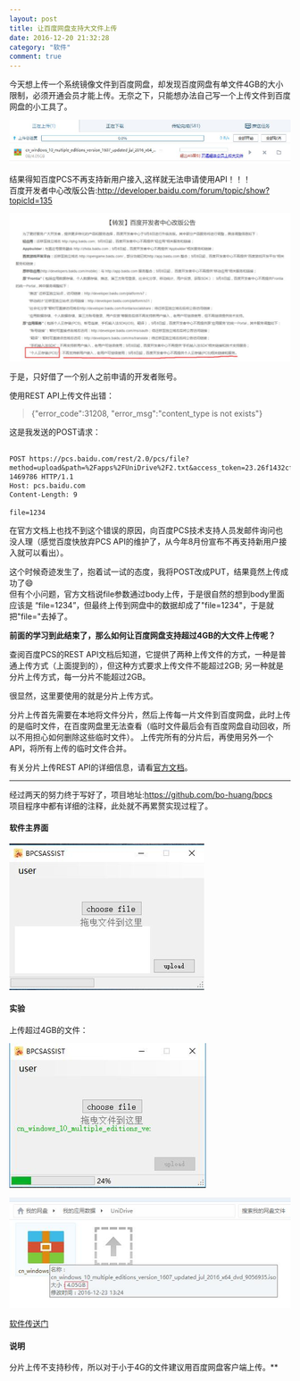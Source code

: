 ```yaml
---
layout: post
title: 让百度网盘支持大文件上传
date: 2016-12-20 21:32:28 
category: "软件"
comment: true
---
```


今天想上传一个系统镜像文件到百度网盘，却发现百度网盘有单文件4GB的大小限制，必须开通会员才能上传。无奈之下，只能想办法自己写一个上传文件到百度网盘的小工具了。

![largefile_upload_limited](/images/posts/largefile_upload_limited.jpg "largefile_upload_limited")

结果得知百度PCS不再支持新用户接入,这样就无法申请使用API！！！    
百度开发者中心改版公告:<http://developer.baidu.com/forum/topic/show?topicId=135>

![pcs_close](/images/posts/bpcs_close.jpg "bpcs_close")

于是，只好借了一个别人之前申请的开发者账号。

使用REST API上传文件出错：

> {"error_code":31208, "error_msg":"content_type is not exists"}

这是我发送的POST请求：

```

POST https://pcs.baidu.com/rest/2.0/pcs/file?method=upload&path=%2Fapps%2FUniDrive%2F2.txt&access_token=23.26f1432cfea025daacf30d58b71f326d.2592000.1484916550.363287424-1469786 HTTP/1.1  
Host: pcs.baidu.com  
Content-Length: 9  

file=1234

```

在官方文档上也找不到这个错误的原因，向百度PCS技术支持人员发邮件询问也没人理（感觉百度快放弃PCS API的维护了，从今年8月份宣布不再支持新用户接入就可以看出）。

这个时候奇迹发生了，抱着试一试的态度，我将POST改成PUT，结果竟然上传成功了:smile:   
但有个小问题，官方文档说file参数通过body上传，于是很自然的想到body里面应该是 “file=1234”，但最终上传到网盘中的数据却成了"file=1234"，于是就把"file="去掉了。

**前面的学习到此结束了，那么如何让百度网盘支持超过4GB的大文件上传呢？**

查阅百度PCS的REST API文档后知道，它提供了两种上传文件的方式，一种是普通上传方式（上面提到的），但这种方式要求上传文件不能超过2GB; 另一种就是分片上传方式，每一分片不能超过2GB。

很显然，这里要使用的就是分片上传方式。    

分片上传首先需要在本地将文件分片，然后上传每一片文件到百度网盘，此时上传的是临时文件，在百度网盘里无法查看（临时文件最后会有百度网盘自动回收，所以不用担心如何删除这些临时文件）。 上传完所有的分片后，再使用另外一个API，将所有上传的临时文件合并。

有关分片上传REST API的详细信息，请看[官方文档][]。

[官方文档]: <http://developer.baidu.com/wiki/index.php?title=docs/pcs/rest/file_data_apis_list#.E5.88.86.E7.89.87.E4.B8.8A.E4.BC.A0.E2.80.94.E6.96.87.E4.BB.B6.E5.88.86.E7.89.87.E5.8F.8A.E4.B8.8A.E4.BC.A0>

---

经过两天的努力终于写好了，项目地址:<https://github.com/bo-huang/bpcs>         
项目程序中都有详细的注释，此处就不再累赘实现过程了。         

#### 软件主界面

![bpcs_ui](/images/posts/bpcs_ui.jpg "bpcs")


#### 实验

上传超过4GB的文件：

![bpcs_uploading](/images/posts/bpcs_uploading.jpg "bpcs uploading")

![bpcs_result](/images/posts/bpcs_result.jpg "bpcs result")

[软件传送门](https://github.com/bo-huang/bpcs_release)

#### 说明

分片上传不支持秒传，所以对于小于4G的文件建议用百度网盘客户端上传。**
